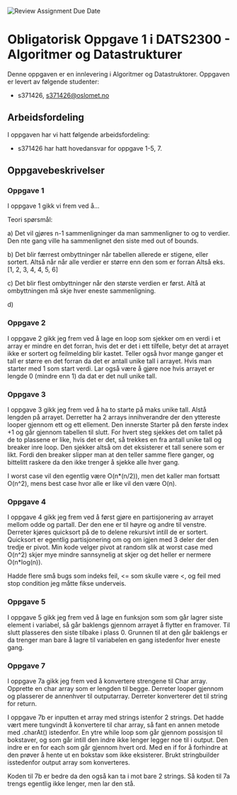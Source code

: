 ![Review Assignment Due Date](https://classroom.github.com/assets/deadline-readme-button-22041afd0340ce965d47ae6ef1cefeee28c7c493a6346c4f15d667ab976d596c.svg)

# Obligatorisk Oppgave 1 i DATS2300 - Algoritmer og Datastrukturer

Denne oppgaven er en innlevering i Algoritmer og Datastruktorer.
Oppgaven er levert av følgende studenter:

* s371426, s371426@oslomet.no

## Arbeidsfordeling

I oppgaven har vi hatt følgende arbeidsfordeling:

* s371426 har hatt hovedansvar for oppgave 1-5, 7.


## Oppgavebeskrivelser

### Oppgave 1

I oppgave 1 gikk vi frem ved å...

Teori spørsmål:

a) Det vil gjøres n-1 sammenligninger da man sammenligner to og to verdier. 
Den nte gang ville ha sammenlignet den siste med out of bounds.

b) Det blir færrest ombyttninger når tabellen allerede er stigene, eller sortert. Altså når når alle verdier er større 
enn den som er forran Altså eks. [1, 2, 3, 4, 4, 5, 6]

c) Det blir flest ombyttninger når den største verdien er først. Altå at ombyttningen må skje hver eneste sammenligning.

d) 

### Oppgave 2

I oppgave 2 gikk jeg frem ved å lage en loop som sjekker om en verdi i et array er mindre en det forran, hvis det er 
det i ett tilfelle, betyr det at arrayet ikke er sortert og feilmelding blir kastet. Teller også hvor mange ganger et 
tall er større en det forran da det er antall unike tall i arrayet. Hvis man starter med 1 som start verdi.
Lar også være å gjøre noe hvis arrayet er lengde 0 (mindre enn 1) da dat er det null unike tall.

### Oppgave 3

I oppgave 3 gikk jeg frem ved å ha to starte på maks unike tall. Alstå lengden på arrayet. Derretter ha 2 arrays 
innihverandre der den yttereste looper gjennom ett og ett ellement. Den innerste Starter på den første index +1 og går 
gjennom tabellen til slutt. For hvert steg sjekkes det om tallet på de to plassene er like, hvis det er det, så trekkes 
en fra antall unike tall og breaker inre loop. Den sjekker altså om det eksisterer et tall senere som er likt. Fordi den 
breaker slipper man at den teller samme flere ganger, og bittelitt raskere da den ikke trenger å sjekke alle hver gang.

I worst case vil den egentlig være O(n*(n/2)), men det kaller man fortsatt O(n^2), mens best case hvor alle er like 
vil den være O(n).

### Oppgave 4

I oppgave 4 gikk jeg frem ved å først gjøre en partisjonering av arrayet mellom odde og partall. Der den ene er til 
høyre og andre til venstre. Derreter kjøres quicksort på de to delene rekursivt intill de er sortert. Quicksort er 
egentlig partisjonering om og om igjen med 3 deler der den tredje er pivot. Min kode velger pivot at random slik at 
worst case med O(n^2) skjer mye mindre sannsynelig at skjer og det heller er nermere O(n*log(n)).

Hadde flere små bugs som indeks feil, <= som skulle være <, og feil med stop condition jeg måtte fikse underveis.

### Oppgave 5

I oppgave 5 gikk jeg frem ved å lage en funksjon som som går lagrer siste element i variabel, så går 
baklengs gjennom arrayet å flytter en framover. Til slutt plasseres den siste tilbake i plass 0.
Grunnen til at den går baklengs er da trenger man bare å lagre til variabelen en gang istedenfor hver eneste gang.

### Oppgave 7

I oppgave 7a gikk jeg frem ved å konvertere strengene til Char array. Opprette en char array som er lengden til begge.
Derreter looper gjennom og plasserer de annenhver til outputarray. Derreter konverterer det til string for return.

I oppgave 7b er inputten et array med strings istenfor 2 strings. Det hadde vært mere tungvindt å konvertere til char 
array, så fant en annen metode med .charAt() istedenfor. En ytre while loop som går gjennom possisjon til bokstaver, 
og som går intill den indre ikke lenger legger noe til i output. Den indre er en for each som går gjennom hvert ord.
Med en if for å forhindre at den prøver å hente ut en bokstav som ikke eksisterer. Brukt stringbuilder isstedenfor 
output array som konverteres.


Koden til 7b er bedre da den også kan ta i mot bare 2 strings. Så koden til 7a trengs egentlig ikke lenger, 
men lar den stå.